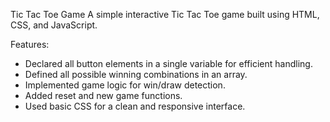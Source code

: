 Tic Tac Toe Game
A simple interactive Tic Tac Toe game built using HTML, CSS, and JavaScript.

Features:
* Declared all button elements in a single variable for efficient handling.
* Defined all possible winning combinations in an array.
* Implemented game logic for win/draw detection.
* Added reset and new game functions.
* Used basic CSS for a clean and responsive interface.

